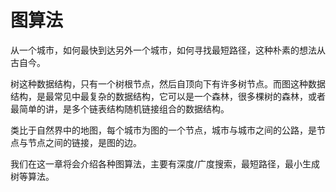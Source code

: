 # 图算法

从一个城市，如何最快到达另外一个城市，如何寻找最短路径，这种朴素的想法从古自今。

树这种数据结构，只有一个树根节点，然后自顶向下有许多树节点。而图这种数据结构，是最常见中最复杂的数据结构，它可以是一个森林，很多棵树的森林，或者最简单的讲，是多个链表结构随机链接组合的数据结构。

类比于自然界中的地图，每个城市为图的一个节点，城市与城市之间的公路，是节点与节点之间的链接，是图的边。

我们在这一章将会介绍各种图算法，主要有深度/广度搜索，最短路径，最小生成树等算法。
